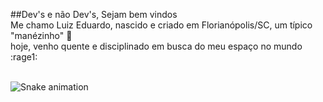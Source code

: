 ##Dev's e não Dev's, Sejam bem vindos<br>
Me chamo Luiz Eduardo, nascido e criado em Florianópolis/SC, um típico "manézinho" :palm_tree:<br>
hoje, venho quente e disciplinado em busca do meu espaço no mundo :rage1: <br> <br>

![Snake animation](https://github.com/leagueliine/leagueliine/blob/output/github-contribution-grid-snake.svg)

